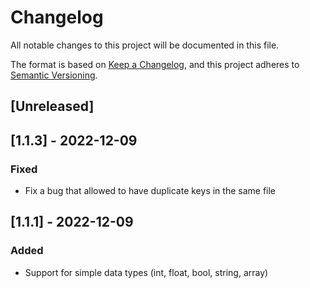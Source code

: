 # Changelog

All notable changes to this project will be documented in this file.

The format is based on [Keep a Changelog](https://keepachangelog.com/en/1.0.0/),
and this project adheres to [Semantic Versioning](https://semver.org/spec/v2.0.0.html).

## [Unreleased]

## [1.1.3] - 2022-12-09
### Fixed 
- Fix a bug that allowed to have duplicate keys in the same file

## [1.1.1] - 2022-12-09
### Added
- Support for simple data types (int, float, bool, string, array)

